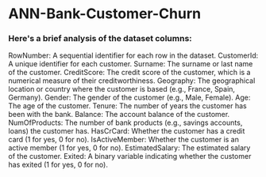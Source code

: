 # ANN-Bank-Customer-Churn


### Here's a brief analysis of the dataset columns:

RowNumber: A sequential identifier for each row in the dataset.
CustomerId: A unique identifier for each customer.
Surname: The surname or last name of the customer.
CreditScore: The credit score of the customer, which is a numerical measure of their creditworthiness.
Geography: The geographical location or country where the customer is based (e.g., France, Spain, Germany).
Gender: The gender of the customer (e.g., Male, Female).
Age: The age of the customer.
Tenure: The number of years the customer has been with the bank.
Balance: The account balance of the customer.
NumOfProducts: The number of bank products (e.g., savings accounts, loans) the customer has.
HasCrCard: Whether the customer has a credit card (1 for yes, 0 for no).
IsActiveMember: Whether the customer is an active member (1 for yes, 0 for no).
EstimatedSalary: The estimated salary of the customer.
Exited: A binary variable indicating whether the customer has exited (1 for yes, 0 for no).
